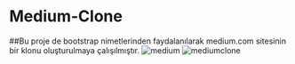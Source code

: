 # Medium-Clone
##Bu proje de bootstrap nimetlerinden faydalanılarak medium.com sitesinin bir klonu oluşturulmaya çalışılmıştır. 
![medium](https://i.hizliresim.com/mtd15gk.png)
![mediumclone](https://i.hizliresim.com/kc3n8q8.png)
